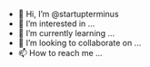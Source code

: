 - 👋 Hi, I’m @startupterminus
- 👀 I’m interested in ...
- 🌱 I’m currently learning ...
- 💞️ I’m looking to collaborate on ...
- 📫 How to reach me ...

<!---
startupterminus/startupterminus is a ✨ special ✨ repository because its `README.md` (this file) appears on your GitHub profile.
You can click the Preview link to take a look at your changes.
--->
